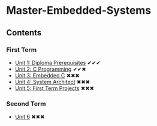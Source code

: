 # Master-Embedded-Systems

## Contents
### First Term
- [Unit 1: Diploma Prerequisites](https://github.com/Basem0/Master-Embedded-Systems) ✔✔✔
- [Unit 2: C Programming](https://github.com/Basem0/Master-Embedded-Systems/tree/main/Unit2) ✔✔✖
- [Unit 3: Embedded C]() ✖✖✖ 
- [Unit 4: System Architect]() ✖✖✖
- [Unit 5: First Term Projects]() ✖✖✖
### Second Term 
- [Unit 6]() ✖✖✖
